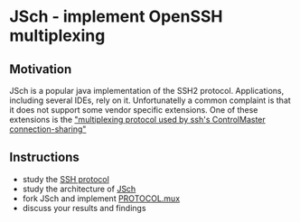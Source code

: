 # JSch - implement OpenSSH multiplexing

## Motivation
JSch is a popular java implementation of the SSH2 protocol.
Applications, including several IDEs, rely on it.
Unfortunatelly a common complaint is that it does not support some vendor specific extensions.
One of these extensions is the ["multiplexing protocol used by ssh's
ControlMaster connection-sharing"](https://github.com/openssh/openssh-portable/blob/master/PROTOCOL.mux)


## Instructions

- study the [SSH protocol](https://www.openssh.com/specs.html)
- study the architecture of [JSch](https://github.com/is/jsch)
- fork JSch and implement [PROTOCOL.mux](https://github.com/openssh/openssh-portable/blob/master/PROTOCOL.mux)
- discuss your results and findings